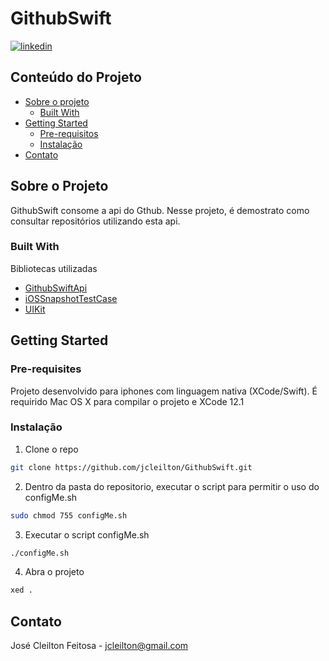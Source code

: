 # GithubSwift

<!--
*** Projeto criado em 13 de novembro de 2020
-->

<!-- PROJECT SHIELDS -->


[![linkedin][linkedin-shield]][linkedin-url]

<!-- TABLE OF CONTENTS -->
## Conteúdo do Projeto

* [Sobre o projeto](#sobre-o-projeto)
  * [Built With](#built-with)
* [Getting Started](#getting-started)
  * [Pre-requisitos](#pre-requisites)
  * [Instalação](#instalação)
* [Contato](#contato)



<!-- ABOUT THE PROJECT -->
## Sobre o Projeto

GithubSwift consome a api do Gthub. Nesse projeto, é demostrato como consultar repositórios utilizando esta api.

### Built With
Bibliotecas utilizadas
* [GithubSwiftApi](https://github.com/jcleilton/GithubSwiftApi)
* [iOSSnapshotTestCase](https://github.com/uber/ios-snapshot-test-case)
* [UIKit](https://developer.apple.com/documentation/uikit)



<!-- GETTING STARTED -->
## Getting Started

### Pre-requisites

Projeto desenvolvido para iphones com linguagem nativa (XCode/Swift). É requirido Mac OS X para compilar o projeto e XCode 12.1

### Instalação

1. Clone o repo
```sh
git clone https://github.com/jcleilton/GithubSwift.git
```
2. Dentro da pasta do repositorio, executar o script para permitir o uso do configMe.sh
```sh
sudo chmod 755 configMe.sh
```
3. Executar o script configMe.sh
```sh
./configMe.sh
```
4. Abra o projeto
```sh
xed .
```


<!-- CONTACT -->
## Contato


José Cleilton Feitosa - jcleilton@gmail.com


<!-- MARKDOWN LINKS & IMAGES -->
<!-- https://www.markdownguide.org/basic-syntax/#reference-style-links -->
[linkedin-shield]: https://img.shields.io/badge/-LinkedIn-black.svg?style=flat-square&logo=linkedin&colorB=555
[linkedin-url]: https://linkedin.com/in/jcleilton
